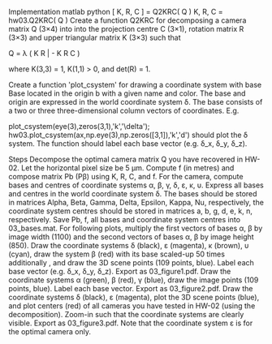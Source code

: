 Implementation
matlab	python
[ K, R, C ] = Q2KRC( Q )	K, R, C = hw03.Q2KRC( Q )
Create a function Q2KRC for decomposing a camera matrix Q (3×4) into into the projection centre C (3×1), rotation matrix R (3×3) and upper triangular matrix K (3×3) such that

Q = λ ( K R | - K R C )

where K(3,3) = 1, K(1,1) > 0, and det(R) = 1.

Create a function 'plot_csystem' for drawing a coordinate system with base Base located in the origin b with a given name and color. The base and origin are expressed in the world coordinate system δ. The base consists of a two or three three-dimensional column vectors of coordinates. E.g.

plot_csystem(eye(3),zeros(3,1),'k','\\delta');	hw03.plot_csystem(ax,np.eye(3),np.zeros([3,1]),'k','d')
should plot the δ system. The function should label each base vector (e.g. δ_x, δ_y, δ_z).

Steps
Decompose the optimal camera matrix Q you have recovered in HW-02. Let the horizontal pixel size be 5 μm. Compute f (in metres) and compose matrix Pb (Pβ) using K, R, C, and f.
For the camera, compute bases and centres of coordinate systems α, β, γ, δ, ε, κ, υ. Express all bases and centres in the world coordinate system δ. The bases should be stored in matrices Alpha, Beta, Gamma, Delta, Epsilon, Kappa, Nu, respectively, the coordinate system centres should be stored in matrices a, b, g, d, e, k, n, respectively.
Save Pb, f, all bases and coordinate system centres into 03_bases.mat.
For following plots, multiply the first vectors of bases α, β by image width (1100) and the second vectors of bases α, β by image height (850).
Draw the coordinate systems δ (black), ε (magenta), κ (brown), υ (cyan), draw the system β (red) with its base scaled-up 50 times additionally , and draw the 3D scene points (109 points, blue). Label each base vector (e.g. δ_x, δ_y, δ_z). Export as 03_figure1.pdf.
Draw the coordinate systems α (green), β (red), γ (blue), draw the image points (109 points, blue). Label each base vector. Export as 03_figure2.pdf.
Draw the coordinate systems δ (black), ε (magenta), plot the 3D scene points (blue), and plot centers (red) of all cameras you have tested in HW-02 (using the decomposition). Zoom-in such that the coordinate systems are clearly visible. Export as 03_figure3.pdf. Note that the coordinate system ε is for the optimal camera only.
